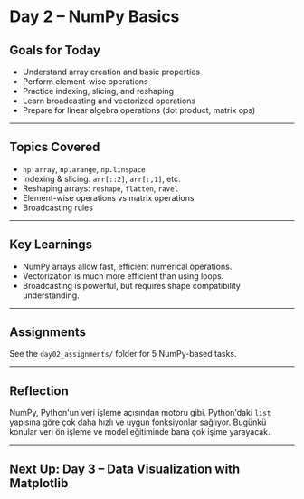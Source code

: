 # Day 2 – NumPy Basics

## Goals for Today
- Understand array creation and basic properties
- Perform element-wise operations
- Practice indexing, slicing, and reshaping
- Learn broadcasting and vectorized operations
- Prepare for linear algebra operations (dot product, matrix ops)

---

## Topics Covered
- `np.array`, `np.arange`, `np.linspace`
- Indexing & slicing: `arr[::2]`, `arr[:,1]`, etc.
- Reshaping arrays: `reshape`, `flatten`, `ravel`
- Element-wise operations vs matrix operations
- Broadcasting rules

---

## Key Learnings
- NumPy arrays allow fast, efficient numerical operations.
- Vectorization is much more efficient than using loops.
- Broadcasting is powerful, but requires shape compatibility understanding.

---

## Assignments
See the `day02_assignments/` folder for 5 NumPy-based tasks.

---

## Reflection
NumPy, Python'un veri işleme açısından motoru gibi. Python'daki `list` yapısına göre çok daha hızlı ve uygun fonksiyonlar sağlıyor. Bugünkü konular veri ön işleme ve model eğitiminde bana çok işime yarayacak.

---

## Next Up: Day 3 – Data Visualization with Matplotlib
